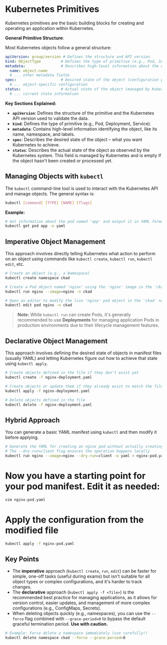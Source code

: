 # Kubernetes Primitives

Kubernetes primitives are the basic building blocks for creating and operating an application within Kubernetes.

**General Primitive Structure**:

Most Kubernetes objects follow a general structure:

```yaml
apiVersion: group/version # Defines the structure and API version
kind: ObjectType         # Defines the type of primitive (e.g., Pod, Service, Deployment)
metadata:                # Describes high-level information about the object (name, labels, namespace)
  name: object-name
  # ... other metadata fields
spec:                    # Desired state of the object (configuration provided by the user)
  # ... object-specific configuration
status:                  # Actual state of the object (managed by Kubernetes, read-only)
  # ... current state information
```

**Key Sections Explained:**

*   **`apiVersion`**: Defines the structure of the primitive and the Kubernetes API version used to validate the data.
*   **`kind`**: Defines the type of primitive (e.g., Pod, Deployment, Service).
*   **`metadata`**: Contains high-level information identifying the object, like its name, namespace, and labels.
*   **`spec`**: Describes the desired state of the object – what you want Kubernetes to achieve.
*   **`status`**: Describes the actual state of the object as observed by the Kubernetes system. This field is managed by Kubernetes and is empty if the object hasn't been created or processed yet.

## Managing Objects with `kubectl`

The `kubectl` command-line tool is used to interact with the Kubernetes API and manage objects. The general syntax is:

```bash
kubectl [command] [TYPE] [NAME] [flags]
```

**Example:**

```bash
# Get information about the pod named 'app' and output it in YAML format
kubectl get pod app -o yaml
```

## Imperative Object Management

This approach involves directly telling Kubernetes what action to perform on an object using commands like `kubectl create`, `kubectl run`, `kubectl edit`, etc.

```bash
# Create an object (e.g., a Namespace)
kubectl create namespace ckad

# Create a Pod object named 'nginx' using the 'nginx' image in the 'ckad' namespace
kubectl run nginx --image=nginx -n ckad

# Open an editor to modify the live 'nginx' pod object in the 'ckad' namespace
kubectl edit pod nginx -n ckad
```

> **Note:** While `kubectl run` can create Pods, it's generally recommended to use **Deployments** for managing application Pods in production environments due to their lifecycle management features.

## Declarative Object Management

This approach involves defining the desired state of objects in manifest files (usually YAML) and letting Kubernetes figure out how to achieve that state using `kubectl apply`.

```bash
# Create objects defined in the file if they don't exist yet
kubectl create -f nginx-deployment.yaml

# Create objects or update them if they already exist to match the file's definition
kubectl apply -f nginx-deployment.yaml

# Delete objects defined in the file
kubectl delete -f nginx-deployment.yaml
```

## Hybrid Approach

You can generate a basic YAML manifest using `kubectl` and then modify it before applying.

```bash
# Generate the YAML for creating an nginx pod without actually creating it on the cluster
# The --dry-run=client flag ensures the operation happens locally
kubectl run nginx --image=nginx --dry-run=client -o yaml > nginx-pod.yaml
```

# Now you have a starting point for your pod manifest. Edit it as needed:
```bash
vim nginx-pod.yaml
```

# Apply the configuration from the modified file
```bash
kubectl apply -f nginx-pod.yaml
```

## Key Points

*   The **imperative** approach (`kubectl create`, `run`, `edit`) can be faster for simple, one-off tasks (useful during exams) but isn't suitable for all object types or complex configurations, and it's harder to track changes.
*   The **declarative** approach (`kubectl apply -f <file>`) is the recommended best practice for managing applications, as it allows for version control, easier updates, and management of more complex configurations (e.g., ConfigMaps, Secrets).
*   When deleting objects quickly (e.g., namespaces), you can use the `--force` flag combined with `--grace-period=0` to bypass the default graceful termination period. **Use with caution.**

```bash
# Example: Force delete a namespace immediately (use carefully!)
kubectl delete namespace ckad --force --grace-period=0
